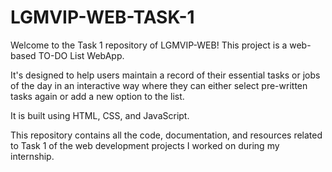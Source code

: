 # LGMVIP-WEB-TASK-1
Welcome to the Task 1 repository of LGMVIP-WEB! This project is a web-based TO-DO List WebApp.

It's designed to help users maintain a record of their essential tasks or jobs of the day in an interactive way where they can either select pre-written tasks again or add a new option to the list.

It is built using HTML, CSS, and JavaScript.

This repository contains all the code, documentation, and resources related to Task 1 of the web development projects I worked on during my internship. 
